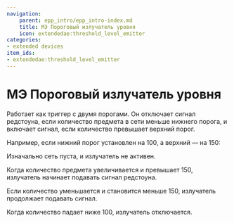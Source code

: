 ```yaml
---
navigation:
    parent: epp_intro/epp_intro-index.md
    title: МЭ Пороговый излучатель уровня
    icon: extendedae:threshold_level_emitter
categories:
- extended devices
item_ids:
- extendedae:threshold_level_emitter
---
```


# МЭ Пороговый излучатель уровня

<GameScene zoom="8" background="transparent">
  <ImportStructure src="../structure/cable_threshold_level_emitter.snbt"></ImportStructure>
</GameScene>

Работает как триггер с двумя порогами. Он отключает сигнал редстоуна, если количество предмета в сети меньше нижнего порога, и включает сигнал, если количество превышает верхний порог.

Например, если нижний порог установлен на 100, а верхний — на 150:

Изначально сеть пуста, и излучатель не активен.

Когда количество предмета увеличивается и превышает 150, излучатель начинает подавать сигнал редстоуна.

Если количество уменьшается и становится меньше 150, излучатель продолжает подавать сигнал.

Когда количество падает ниже 100, излучатель отключается.